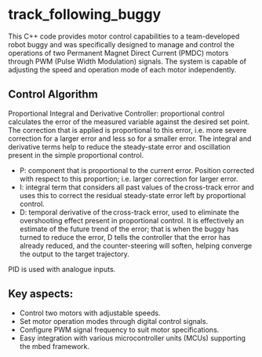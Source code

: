 ﻿# track_following_buggy
 
This C++ code provides motor control capabilities to a team-developed robot buggy and was specifically designed to manage and control the operations of two Permanent Magnet Direct Current (PMDC) motors through PWM (Pulse Width Modulation) signals. The system is capable of adjusting the speed and operation mode of each motor independently.

## Control Algorithm

Proportional Integral and Derivative Controller: proportional control calculates the error of the measured variable against the desired set point. The correction that is applied is proportional to this error, i.e. more severe correction for a larger error and less so for a smaller error. The integral and derivative terms help to reduce the steady-state error and oscillation present in the simple proportional control.  
 - P: component that is proportional to the current error. Position corrected with respect to this proportion; i.e. larger correction for larger error. 
 - I: integral term that considers all past values of the cross-track error and uses this to correct the residual steady-state error left by proportional control.  
 - D: temporal derivative of the cross-track error, used to eliminate the overshooting effect present in proportional control. It is effectively an estimate of the future trend of the error; that is when the buggy has turned to reduce the error, D tells the controller that the error has already reduced, and the counter-steering will soften, helping converge the output to the target trajectory. 

PID is used with analogue inputs.

## Key aspects:
- Control two motors with adjustable speeds.
- Set motor operation modes through digital control signals.
- Configure PWM signal frequency to suit motor specifications.
- Easy integration with various microcontroller units (MCUs) supporting the mbed framework.




